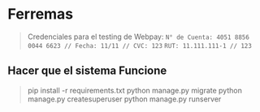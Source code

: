# Ferremas

>Credenciales para el testing de Webpay:
`N° de Cuenta: 4051 8856 0044 6623 // Fecha: 11/11 // CVC: 123`
`RUT: 11.111.111-1 // 123`



## Hacer que el sistema Funcione
>pip install -r requirements.txt
>python manage.py migrate
>python manage.py createsuperuser
>python manage.py runserver
